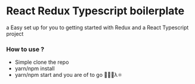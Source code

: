 # React Redux Typescript boilerplate
a Easy set up for you to getting started with Redux and a React Typescript project


### How to use ?

- Simple clone the repo
- yarn/npm install
- yarn/npm start and you are of to go 🏄🏻😎λ⚛️